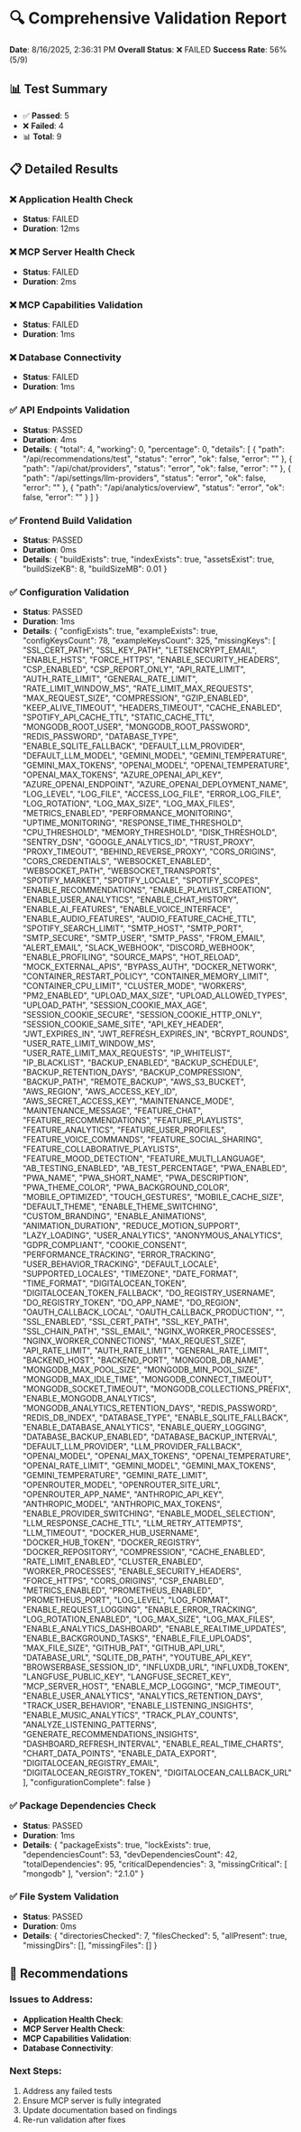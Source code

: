 # 🔍 Comprehensive Validation Report

**Date**: 8/16/2025, 2:36:31 PM
**Overall Status**: ❌ FAILED
**Success Rate**: 56% (5/9)

## 📊 Test Summary

- ✅ **Passed**: 5
- ❌ **Failed**: 4
- 📊 **Total**: 9

## 📋 Detailed Results

### ❌ Application Health Check
- **Status**: FAILED
- **Duration**: 12ms

### ❌ MCP Server Health Check
- **Status**: FAILED
- **Duration**: 2ms

### ❌ MCP Capabilities Validation
- **Status**: FAILED
- **Duration**: 1ms

### ❌ Database Connectivity
- **Status**: FAILED
- **Duration**: 1ms

### ✅ API Endpoints Validation
- **Status**: PASSED
- **Duration**: 4ms
- **Details**: {
  "total": 4,
  "working": 0,
  "percentage": 0,
  "details": [
    {
      "path": "/api/recommendations/test",
      "status": "error",
      "ok": false,
      "error": ""
    },
    {
      "path": "/api/chat/providers",
      "status": "error",
      "ok": false,
      "error": ""
    },
    {
      "path": "/api/settings/llm-providers",
      "status": "error",
      "ok": false,
      "error": ""
    },
    {
      "path": "/api/analytics/overview",
      "status": "error",
      "ok": false,
      "error": ""
    }
  ]
}

### ✅ Frontend Build Validation
- **Status**: PASSED
- **Duration**: 0ms
- **Details**: {
  "buildExists": true,
  "indexExists": true,
  "assetsExist": true,
  "buildSizeKB": 8,
  "buildSizeMB": 0.01
}

### ✅ Configuration Validation
- **Status**: PASSED
- **Duration**: 1ms
- **Details**: {
  "configExists": true,
  "exampleExists": true,
  "configKeysCount": 78,
  "exampleKeysCount": 325,
  "missingKeys": [
    "SSL_CERT_PATH",
    "SSL_KEY_PATH",
    "LETSENCRYPT_EMAIL",
    "ENABLE_HSTS",
    "FORCE_HTTPS",
    "ENABLE_SECURITY_HEADERS",
    "CSP_ENABLED",
    "CSP_REPORT_ONLY",
    "API_RATE_LIMIT",
    "AUTH_RATE_LIMIT",
    "GENERAL_RATE_LIMIT",
    "RATE_LIMIT_WINDOW_MS",
    "RATE_LIMIT_MAX_REQUESTS",
    "MAX_REQUEST_SIZE",
    "COMPRESSION",
    "GZIP_ENABLED",
    "KEEP_ALIVE_TIMEOUT",
    "HEADERS_TIMEOUT",
    "CACHE_ENABLED",
    "SPOTIFY_API_CACHE_TTL",
    "STATIC_CACHE_TTL",
    "MONGODB_ROOT_USER",
    "MONGODB_ROOT_PASSWORD",
    "REDIS_PASSWORD",
    "DATABASE_TYPE",
    "ENABLE_SQLITE_FALLBACK",
    "DEFAULT_LLM_PROVIDER",
    "DEFAULT_LLM_MODEL",
    "GEMINI_MODEL",
    "GEMINI_TEMPERATURE",
    "GEMINI_MAX_TOKENS",
    "OPENAI_MODEL",
    "OPENAI_TEMPERATURE",
    "OPENAI_MAX_TOKENS",
    "AZURE_OPENAI_API_KEY",
    "AZURE_OPENAI_ENDPOINT",
    "AZURE_OPENAI_DEPLOYMENT_NAME",
    "LOG_LEVEL",
    "LOG_FILE",
    "ACCESS_LOG_FILE",
    "ERROR_LOG_FILE",
    "LOG_ROTATION",
    "LOG_MAX_SIZE",
    "LOG_MAX_FILES",
    "METRICS_ENABLED",
    "PERFORMANCE_MONITORING",
    "UPTIME_MONITORING",
    "RESPONSE_TIME_THRESHOLD",
    "CPU_THRESHOLD",
    "MEMORY_THRESHOLD",
    "DISK_THRESHOLD",
    "SENTRY_DSN",
    "GOOGLE_ANALYTICS_ID",
    "TRUST_PROXY",
    "PROXY_TIMEOUT",
    "BEHIND_REVERSE_PROXY",
    "CORS_ORIGINS",
    "CORS_CREDENTIALS",
    "WEBSOCKET_ENABLED",
    "WEBSOCKET_PATH",
    "WEBSOCKET_TRANSPORTS",
    "SPOTIFY_MARKET",
    "SPOTIFY_LOCALE",
    "SPOTIFY_SCOPES",
    "ENABLE_RECOMMENDATIONS",
    "ENABLE_PLAYLIST_CREATION",
    "ENABLE_USER_ANALYTICS",
    "ENABLE_CHAT_HISTORY",
    "ENABLE_AI_FEATURES",
    "ENABLE_VOICE_INTERFACE",
    "ENABLE_AUDIO_FEATURES",
    "AUDIO_FEATURE_CACHE_TTL",
    "SPOTIFY_SEARCH_LIMIT",
    "SMTP_HOST",
    "SMTP_PORT",
    "SMTP_SECURE",
    "SMTP_USER",
    "SMTP_PASS",
    "FROM_EMAIL",
    "ALERT_EMAIL",
    "SLACK_WEBHOOK",
    "DISCORD_WEBHOOK",
    "ENABLE_PROFILING",
    "SOURCE_MAPS",
    "HOT_RELOAD",
    "MOCK_EXTERNAL_APIS",
    "BYPASS_AUTH",
    "DOCKER_NETWORK",
    "CONTAINER_RESTART_POLICY",
    "CONTAINER_MEMORY_LIMIT",
    "CONTAINER_CPU_LIMIT",
    "CLUSTER_MODE",
    "WORKERS",
    "PM2_ENABLED",
    "UPLOAD_MAX_SIZE",
    "UPLOAD_ALLOWED_TYPES",
    "UPLOAD_PATH",
    "SESSION_COOKIE_MAX_AGE",
    "SESSION_COOKIE_SECURE",
    "SESSION_COOKIE_HTTP_ONLY",
    "SESSION_COOKIE_SAME_SITE",
    "API_KEY_HEADER",
    "JWT_EXPIRES_IN",
    "JWT_REFRESH_EXPIRES_IN",
    "BCRYPT_ROUNDS",
    "USER_RATE_LIMIT_WINDOW_MS",
    "USER_RATE_LIMIT_MAX_REQUESTS",
    "IP_WHITELIST",
    "IP_BLACKLIST",
    "BACKUP_ENABLED",
    "BACKUP_SCHEDULE",
    "BACKUP_RETENTION_DAYS",
    "BACKUP_COMPRESSION",
    "BACKUP_PATH",
    "REMOTE_BACKUP",
    "AWS_S3_BUCKET",
    "AWS_REGION",
    "AWS_ACCESS_KEY_ID",
    "AWS_SECRET_ACCESS_KEY",
    "MAINTENANCE_MODE",
    "MAINTENANCE_MESSAGE",
    "FEATURE_CHAT",
    "FEATURE_RECOMMENDATIONS",
    "FEATURE_PLAYLISTS",
    "FEATURE_ANALYTICS",
    "FEATURE_USER_PROFILES",
    "FEATURE_VOICE_COMMANDS",
    "FEATURE_SOCIAL_SHARING",
    "FEATURE_COLLABORATIVE_PLAYLISTS",
    "FEATURE_MOOD_DETECTION",
    "FEATURE_MULTI_LANGUAGE",
    "AB_TESTING_ENABLED",
    "AB_TEST_PERCENTAGE",
    "PWA_ENABLED",
    "PWA_NAME",
    "PWA_SHORT_NAME",
    "PWA_DESCRIPTION",
    "PWA_THEME_COLOR",
    "PWA_BACKGROUND_COLOR",
    "MOBILE_OPTIMIZED",
    "TOUCH_GESTURES",
    "MOBILE_CACHE_SIZE",
    "DEFAULT_THEME",
    "ENABLE_THEME_SWITCHING",
    "CUSTOM_BRANDING",
    "ENABLE_ANIMATIONS",
    "ANIMATION_DURATION",
    "REDUCE_MOTION_SUPPORT",
    "LAZY_LOADING",
    "USER_ANALYTICS",
    "ANONYMOUS_ANALYTICS",
    "GDPR_COMPLIANT",
    "COOKIE_CONSENT",
    "PERFORMANCE_TRACKING",
    "ERROR_TRACKING",
    "USER_BEHAVIOR_TRACKING",
    "DEFAULT_LOCALE",
    "SUPPORTED_LOCALES",
    "TIMEZONE",
    "DATE_FORMAT",
    "TIME_FORMAT",
    "DIGITALOCEAN_TOKEN",
    "DIGITALOCEAN_TOKEN_FALLBACK",
    "DO_REGISTRY_USERNAME",
    "DO_REGISTRY_TOKEN",
    "DO_APP_NAME",
    "DO_REGION",
    "OAUTH_CALLBACK_LOCAL",
    "OAUTH_CALLBACK_PRODUCTION",
    "",
    "SSL_ENABLED",
    "SSL_CERT_PATH",
    "SSL_KEY_PATH",
    "SSL_CHAIN_PATH",
    "SSL_EMAIL",
    "NGINX_WORKER_PROCESSES",
    "NGINX_WORKER_CONNECTIONS",
    "MAX_REQUEST_SIZE",
    "API_RATE_LIMIT",
    "AUTH_RATE_LIMIT",
    "GENERAL_RATE_LIMIT",
    "BACKEND_HOST",
    "BACKEND_PORT",
    "MONGODB_DB_NAME",
    "MONGODB_MAX_POOL_SIZE",
    "MONGODB_MIN_POOL_SIZE",
    "MONGODB_MAX_IDLE_TIME",
    "MONGODB_CONNECT_TIMEOUT",
    "MONGODB_SOCKET_TIMEOUT",
    "MONGODB_COLLECTIONS_PREFIX",
    "ENABLE_MONGODB_ANALYTICS",
    "MONGODB_ANALYTICS_RETENTION_DAYS",
    "REDIS_PASSWORD",
    "REDIS_DB_INDEX",
    "DATABASE_TYPE",
    "ENABLE_SQLITE_FALLBACK",
    "ENABLE_DATABASE_ANALYTICS",
    "ENABLE_QUERY_LOGGING",
    "DATABASE_BACKUP_ENABLED",
    "DATABASE_BACKUP_INTERVAL",
    "DEFAULT_LLM_PROVIDER",
    "LLM_PROVIDER_FALLBACK",
    "OPENAI_MODEL",
    "OPENAI_MAX_TOKENS",
    "OPENAI_TEMPERATURE",
    "OPENAI_RATE_LIMIT",
    "GEMINI_MODEL",
    "GEMINI_MAX_TOKENS",
    "GEMINI_TEMPERATURE",
    "GEMINI_RATE_LIMIT",
    "OPENROUTER_MODEL",
    "OPENROUTER_SITE_URL",
    "OPENROUTER_APP_NAME",
    "ANTHROPIC_API_KEY",
    "ANTHROPIC_MODEL",
    "ANTHROPIC_MAX_TOKENS",
    "ENABLE_PROVIDER_SWITCHING",
    "ENABLE_MODEL_SELECTION",
    "LLM_RESPONSE_CACHE_TTL",
    "LLM_RETRY_ATTEMPTS",
    "LLM_TIMEOUT",
    "DOCKER_HUB_USERNAME",
    "DOCKER_HUB_TOKEN",
    "DOCKER_REGISTRY",
    "DOCKER_REPOSITORY",
    "COMPRESSION",
    "CACHE_ENABLED",
    "RATE_LIMIT_ENABLED",
    "CLUSTER_ENABLED",
    "WORKER_PROCESSES",
    "ENABLE_SECURITY_HEADERS",
    "FORCE_HTTPS",
    "CORS_ORIGINS",
    "CSP_ENABLED",
    "METRICS_ENABLED",
    "PROMETHEUS_ENABLED",
    "PROMETHEUS_PORT",
    "LOG_LEVEL",
    "LOG_FORMAT",
    "ENABLE_REQUEST_LOGGING",
    "ENABLE_ERROR_TRACKING",
    "LOG_ROTATION_ENABLED",
    "LOG_MAX_SIZE",
    "LOG_MAX_FILES",
    "ENABLE_ANALYTICS_DASHBOARD",
    "ENABLE_REALTIME_UPDATES",
    "ENABLE_BACKGROUND_TASKS",
    "ENABLE_FILE_UPLOADS",
    "MAX_FILE_SIZE",
    "GITHUB_PAT",
    "GITHUB_API_URL",
    "DATABASE_URL",
    "SQLITE_DB_PATH",
    "YOUTUBE_API_KEY",
    "BROWSERBASE_SESSION_ID",
    "INFLUXDB_URL",
    "INFLUXDB_TOKEN",
    "LANGFUSE_PUBLIC_KEY",
    "LANGFUSE_SECRET_KEY",
    "MCP_SERVER_HOST",
    "ENABLE_MCP_LOGGING",
    "MCP_TIMEOUT",
    "ENABLE_USER_ANALYTICS",
    "ANALYTICS_RETENTION_DAYS",
    "TRACK_USER_BEHAVIOR",
    "ENABLE_LISTENING_INSIGHTS",
    "ENABLE_MUSIC_ANALYTICS",
    "TRACK_PLAY_COUNTS",
    "ANALYZE_LISTENING_PATTERNS",
    "GENERATE_RECOMMENDATIONS_INSIGHTS",
    "DASHBOARD_REFRESH_INTERVAL",
    "ENABLE_REAL_TIME_CHARTS",
    "CHART_DATA_POINTS",
    "ENABLE_DATA_EXPORT",
    "DIGITALOCEAN_REGISTRY_EMAIL",
    "DIGITALOCEAN_REGISTRY_TOKEN",
    "DIGITALOCEAN_CALLBACK_URL"
  ],
  "configurationComplete": false
}

### ✅ Package Dependencies Check
- **Status**: PASSED
- **Duration**: 1ms
- **Details**: {
  "packageExists": true,
  "lockExists": true,
  "dependenciesCount": 53,
  "devDependenciesCount": 42,
  "totalDependencies": 95,
  "criticalDependencies": 3,
  "missingCritical": [
    "mongodb"
  ],
  "version": "2.1.0"
}

### ✅ File System Validation
- **Status**: PASSED
- **Duration**: 0ms
- **Details**: {
  "directoriesChecked": 7,
  "filesChecked": 5,
  "allPresent": true,
  "missingDirs": [],
  "missingFiles": []
}

## 🎯 Recommendations

### Issues to Address:
- **Application Health Check**: 
- **MCP Server Health Check**: 
- **MCP Capabilities Validation**: 
- **Database Connectivity**: 

### Next Steps:
1. Address any failed tests
2. Ensure MCP server is fully integrated
3. Update documentation based on findings
4. Re-run validation after fixes

